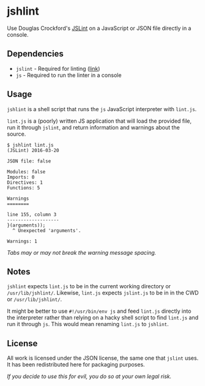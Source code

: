 jshlint
=======

Use Douglas Crockford's [JSLint](https://github.com/douglascrockford/JSLint) on a JavaScript or JSON file directly in a console.

Dependencies
------------

- `jslint` - Required for linting ([link](https://github.com/douglascrockford/JSLint))
- `js` - Required to run the linter in a console

Usage
-----

`jshlint` is a shell script that runs the `js` JavaScript interpreter with `lint.js`.

`lint.js` is a (poorly) written JS application that will load the provided file, run it through `jslint`, and return information and warnings about the source.

```
$ jshlint lint.js
(JSLint) 2016-03-20

JSON file: false

Modules: false
Imports: 0
Directives: 1
Functions: 5

Warnings
========

line 155, column 3
-------------------
}(arguments));
  ^ Unexpected 'arguments'.

Warnings: 1
```

*Tabs may or may not break the warning message spacing.*

Notes
-----
`jshlint` expects `lint.js` to be in the current working directory or `/usr/lib/jshlint/`. Likewise, `lint.js` expects `jslint.js` to be in in the CWD or `/usr/lib/jshlint/`.

It might be better to use `#!/usr/bin/env js` and feed `lint.js` directly into the interpreter rather than relying on a hacky shell script to find `lint.js` and run it through `js`. This would mean renaming `lint.js` to `jshlint`.

License
-------

All work is licensed under the JSON license, the same one that `jslint` uses. It has been redistributed here for packaging purposes.

*If you decide to use this for evil, you do so at your own legal risk.*
